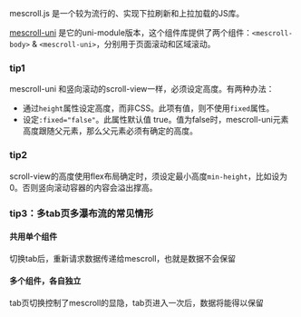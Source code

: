 mescroll.js 是一个较为流行的、实现下拉刷新和上拉加载的JS库。

[mescroll-uni](http://www.mescroll.com/uni.html) 是它的uni-module版本，这个组件库提供了两个组件：`<mescroll-body>` & `<mescroll-uni>`，分别用于页面滚动和区域滚动。

### tip1
mescroll-uni 和竖向滚动的scroll-view一样，必须设定高度。有两种办法：

-   通过`height`属性设定高度，而非CSS。此项有值，则不使用`fixed`属性。
-   设定`:fixed="false"`。此属性默认值 true。值为false时，mescroll-uni元素高度跟随父元素，那么父元素必须有确定的高度。

### tip2
scroll-view的高度使用flex布局确定时，须设定最小高度`min-height`，比如设为0。否则竖向滚动容器的内容会溢出撑高。

### tip3：多tab页多瀑布流的常见情形
#### 共用单个组件
切换tab后，重新请求数据传递给mescroll，也就是数据不会保留
#### 多个组件，各自独立
tab页切换控制了mescroll的显隐，tab页进入一次后，数据将能得以保留